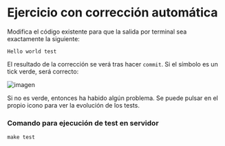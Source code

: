 # Ejercicio con corrección automática
Modifica el código existente para que la salida por terminal sea exactamente la siguiente:
```
Hello world test
```

El resultado de la corrección se verá tras hacer `commit`. Si el símbolo es un tick verde, será correcto:

![imagen](https://github.com/docencia-urjc-jmcolmenar/template-autograde-c/assets/4963260/0c7e8bcf-e709-41a4-9c02-eb49a8361f06)

Si no es verde, entonces ha habido algún problema. Se puede pulsar en el propio icono para ver la evolución de los tests.

### Comando para ejecución de test en servidor
`make test`

